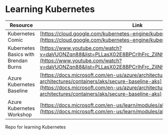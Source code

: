 # Learning Kubernetes

| Resource | Link |
| --- | --- |
| Kubernetes Comic | [https://cloud.google.com/kubernetes-engine/kubernetes-comic](https://cloud.google.com/kubernetes-engine/kubernetes-comic) |
| Kubernetes Basics with Brendan Burns | [https://www.youtube.com/watch?v=daVUONZqn88&list=PLLasX02E8BPCrIhFrc_ZiINhbRkYMKdPT&index=5&t=93s](https://www.youtube.com/watch?v=daVUONZqn88&list=PLLasX02E8BPCrIhFrc_ZiINhbRkYMKdPT&index=5&t=93s) |
| Azure Kubernetes Baseline | [https://docs.microsoft.com/en-us/azure/architecture/reference-architectures/containers/aks/secure-baseline-aks](https://docs.microsoft.com/en-us/azure/architecture/reference-architectures/containers/aks/secure-baseline-aks) |
| Azure Kubernetes Workshop | [https://docs.microsoft.com/en-us/learn/modules/aks-workshop/](https://docs.microsoft.com/en-us/learn/modules/aks-workshop/) |

Repo for learning Kubernetes
